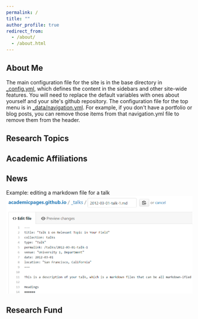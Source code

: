 ```yaml
---
permalink: /
title: ""
author_profile: true
redirect_from: 
  - /about/
  - /about.html
---
```

About Me
------
The main configuration file for the site is in the base directory in [_config.yml](https://github.com/academicpages/academicpages.github.io/blob/master/_config.yml), which defines the content in the sidebars and other site-wide features. You will need to replace the default variables with ones about yourself and your site's github repository. The configuration file for the top menu is in [_data/navigation.yml](https://github.com/academicpages/academicpages.github.io/blob/master/_data/navigation.yml). For example, if you don't have a portfolio or blog posts, you can remove those items from that navigation.yml file to remove them from the header. 

Research Topics
------


Academic Affiliations
------

News
------


Example: editing a markdown file for a talk
![Editing a markdown file for a talk](/images/editing-talk.png)

Research Fund
------


